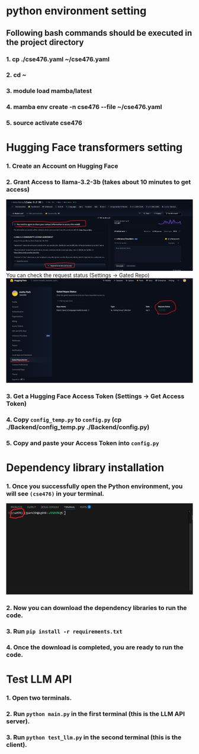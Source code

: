# python environment setting

## Following bash commands should be executed in the project directory

### 1. cp ./cse476.yaml ~/cse476.yaml
### 2. cd ~
### 3. module load mamba/latest
### 4. mamba env create -n cse476 --file ~/cse476.yaml
### 5. source activate cse476

# Hugging Face transformers setting
### 1. Create an Account on Hugging Face
### 2. Grant Access to llama-3.2-3b (takes about 10 minutes to get access)
![Access](./img/access.png)
    You can check the request status (Settings -> Gated Repo)
![Status](./img/status.png)
### 3. Get a Hugging Face Access Token (Settings -> Get Access Token)
### 4. Copy `config_temp.py` to `config.py` (cp ./Backend/config_temp.py ./Backend/config.py)
### 5. Copy and paste your Access Token into `config.py`

# Dependency library installation
### 1. Once you successfully open the Python environment, you will see `(cse476)` in your terminal.
![Access](./img/env.png)
### 2. Now you can download the dependency libraries to run the code.
### 3. Run `pip install -r requirements.txt`
### 4. Once the download is completed, you are ready to run the code.

# Test LLM API
### 1. Open two terminals.
### 2. Run `python main.py` in the first terminal (this is the LLM API server).
### 3. Run `python test_llm.py` in the second terminal (this is the client).
